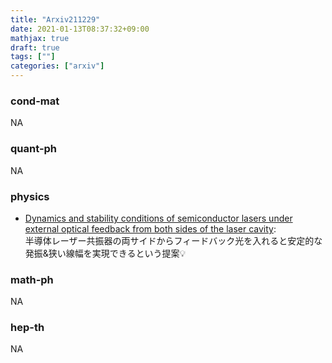 ```yaml
---
title: "Arxiv211229"
date: 2021-01-13T08:37:32+09:00
mathjax: true
draft: true
tags: [""]
categories: ["arxiv"]
---
```

### cond-mat
NA


### quant-ph
NA


### physics
- [Dynamics and stability conditions of semiconductor lasers under external optical feedback from both sides of the laser cavity](https://arxiv.org/abs/2112.13895):  
半導体レーザー共振器の両サイドからフィードバック光を入れると安定的な発振&狭い線幅を実現できるという提案💡

### math-ph
NA

### hep-th
NA